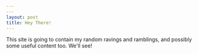 ```yaml
---
---
layout: post
title: Hey There!
---
```


This site is going to contain my random ravings and ramblings, and possibly some useful content too. We'll see!